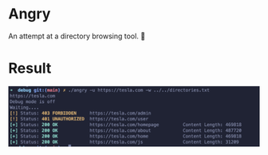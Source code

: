 # Angry
An attempt at a directory browsing tool. :beer:

# Result
<img src="images/Screenshot1.png">